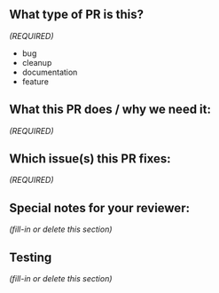 <!--
  This template provides some ideas of things to include in your PR description.
  To start, try providing a short summary of your changes in the Title above.
  If a section of the PR template does not apply to this PR, then delete that section.
 -->

## What type of PR is this?

_(REQUIRED)_

<!--
  Delete any of the following that do not apply:
 -->

- bug
- cleanup
- documentation
- feature

## What this PR does / why we need it:

_(REQUIRED)_

<!--
  What goal is this change working towards?
  Provide a bullet pointed summary of how each file was changed.
  Briefly explain any decisions you made with respect to the changes.
  Include anything here that you didn't include in *Release Notes*
  above, such as changes to CI or changes to internal methods.
-->

## Which issue(s) this PR fixes:

_(REQUIRED)_

<!--
If this PR fixes one of more issues, list them here.
One line each, like so:
Fixes #123
Fixes #39
-->

## Special notes for your reviewer:

_(fill-in or delete this section)_

<!--
   Is there any particular feedback you would / wouldn't like?
   Which parts of the code should reviewers focus on?
-->

## Testing

_(fill-in or delete this section)_

<!--
  Describe how you tested this change.
-->
